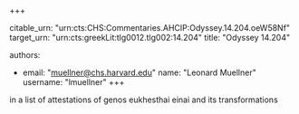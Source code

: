 +++


citable_urn: "urn:cts:CHS:Commentaries.AHCIP:Odyssey.14.204.oeW58Nf"
target_urn: "urn:cts:greekLit:tlg0012.tlg002:14.204"
title: "Odyssey 14.204"

authors:
- email: "muellner@chs.harvard.edu"
  name: "Leonard Muellner"
  username: "lmuellner"
+++

<p>in a list of attestations of genos eukhesthai einai and its transformations</p>